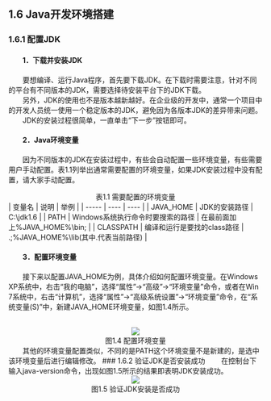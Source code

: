 ## 1.6  Java开发环境搭建
### 1.6.1  配置JDK  
#### &emsp;&emsp;1．下载并安装JDK   
&emsp;&emsp;要想编译、运行Java程序，首先要下载JDK。在下载时需要注意，针对不同的平台有不同版本的JDK，需要选择待安装平台下的JDK下载。  
&emsp;&emsp;另外，JDK的使用也不是版本越新越好。在企业级的开发中，通常一个项目中的开发人员统一使用一个稳定版本的JDK，避免因为各版本JDK的差异带来问题。  
&emsp;&emsp;JDK的安装过程很简单，一直单击“下一步”按钮即可。  

#### &emsp;&emsp;2．Java环境变量
&emsp;&emsp;因为不同版本的JDK在安装过程中，有些会自动配置一些环境变量，有些需要用户手动配置。表1.1列举出通常需要配置的环境变量，如果JDK安装过程中没有配置，请大家手动配置。  
<center>表1.1  需要配置的环境变量</center>    
| 变量名 | 说明 | 举例 |
| ----- | ---- | ---- |
| JAVA_HOME  | JDK的安装路径   | C:\jdk1.6   |
| PATH  | Windows系统执行命令时要搜索的路径    | 在最前面加上%JAVA_HOME%\bin;   |
| CLASSPATH  | 编译和运行是要找的class路径   | .;%JAVA_HOME%\lib(其中.代表当前路径)   |


#### &emsp;&emsp;3．配置环境变量
&emsp;&emsp;接下来以配置JAVA_HOME为例，具体介绍如何配置环境变量。在Windows XP系统中，右击“我的电脑”，选择“属性”→“高级”→“环境变量”命令，或者在Win 7系统中，右击“计算机”，选择“属性”→“高级系统设置”→“环境变量”命令，在“系统变量(S)”中，新建JAVA_HOME环境变量，如图1.4所示。  
<br/>

<center><img src="https://labfile.oss.aliyuncs.com/library/textbook-java1/img/d1z/tu1.4.jpg"></center>  
<center>图1.4  配置环境变量</center>    
&emsp;&emsp;其他的环境变量配置类似，不同的是PATH这个环境变量不是新建的，是选中该环境变量后进行编辑修改。  
### 1.6.2  验证JDK是否安装成功  
&emsp;&emsp;在控制台下输入java-version命令，出现如图1.5所示的结果即表明JDK安装成功。  
<br/>
<center><img src="https://labfile.oss.aliyuncs.com/library/textbook-java1/img/d1z/tu1.5.jpg"></center>  
<center>图1.5  验证JDK安装是否成功</center>    

